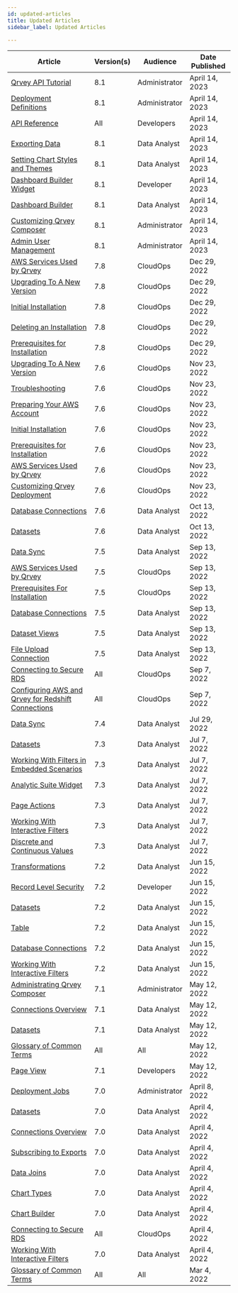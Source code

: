 ```yaml
---
id: updated-articles
title: Updated Articles
sidebar_label: Updated Articles

---
```

<div style={{textAlign: "justify"}}>

| **Article** | **Version(s)** |**Audience**|  **Date Published** |
| --- | --- | --- |--- |
|[Qrvey API Tutorial](../embedding/api/tutorial.md)|8.1|Administrator| April 14, 2023|
|[Deployment Definitions](../admin/content-deployment/definitions.md)|8.1|Administrator| April 14, 2023|
|<a href="https://qrvey.stoplight.io/docs/qrvey-api-doc/4b0d6d292c0b2-administration" target="_blank">API Reference</a>|All|Developers| April 14, 2023|
|[Exporting Data](../ui-docs/dataviews/exporting.md)|8.1|Data Analyst| April 14, 2023|
|[Setting Chart Styles and Themes](../ui-docs/chart-builder/setting-chart-styles.md)|8.1|Data Analyst| April 14, 2023|
|[Dashboard Builder Widget](../embedding/widgets/app-building/page-builder.md)|8.1|Developer| April 14, 2023|
|[Dashboard Builder](../ui-docs/builders/dashboards.md)|8.1|Data Analyst| April 14, 2023|
|[Customizing Qrvey Composer](../admin/admin-qrvey-console.md)|8.1|Administrator|April 14, 2023|
|[Admin User Management](../admin/admin-managing-users.md)|8.1|Administrator|April 14, 2023|
|[AWS Services Used by Qrvey](../get-started/aws-services-qrvey.md)|7.8|CloudOps| Dec 29, 2022|
|[Upgrading To A New Version](../get-started/upgrading-versions.md)|7.8|CloudOps| Dec 29, 2022|
|[Initial Installation](../get-started/deploying-aws/initial-installation.md)|7.8|CloudOps| Dec 29, 2022|
|[Deleting an Installation](../get-started/deleting-installation.md)|7.8|CloudOps| Dec 29, 2022|
|[Prerequisites for Installation](../get-started/prerequisites-for-installation.md)|7.8|CloudOps| Dec 29, 2022|
|[Upgrading To A New Version](../get-started/upgrading-versions.md)|7.6|CloudOps| Nov 23, 2022|
|[Troubleshooting](../get-started/troubleshooting.md)|7.6|CloudOps| Nov 23, 2022|
|[Preparing Your AWS Account](../get-started/preparing-AWS-account.md)|7.6|CloudOps| Nov 23, 2022|
|[Initial Installation](../get-started/deploying-aws/initial-installation.md)|7.6|CloudOps| Nov 23, 2022|
|[Prerequisites for Installation](../get-started/prerequisites-for-installation.md)|7.6|CloudOps| Nov 23, 2022|
|[AWS Services Used by Qrvey](../get-started/aws-services-qrvey.md)|7.6|CloudOps| Nov 23, 2022|
|[Customizing Qrvey Deployment](../get-started/customizing-qrvey-deployment.md)|7.6|CloudOps| Nov 23, 2022|
|[Database Connections](../ui-docs/datasets/databases.md)|7.6|Data Analyst| Oct 13, 2022|
|[Datasets](../ui-docs/datasets/datasets.md)|7.6|Data Analyst| Oct 13, 2022|
|[Data Sync](../ui-docs/datasets/data-sync.md)|7.5|Data Analyst| Sep 13, 2022|
|[AWS Services Used by Qrvey](../get-started/aws-services-qrvey.md)|7.5|CloudOps| Sep 13, 2022|
|[Prerequisites For Installation](../get-started/prerequisites-for-installation.md)|7.5|CloudOps| Sep 13, 2022|
|[Database Connections](../ui-docs/datasets/databases.md)|7.5|Data Analyst| Sep 13, 2022|
|[Dataset Views](../ui-docs/datasets/dataset-views.md)|7.5|Data Analyst| Sep 13, 2022|
|[File Upload Connection](../ui-docs/datasets/csv.md)|7.5|Data Analyst| Sep 13, 2022|
|[Connecting to Secure RDS](../aws/connect-instance.md)|All|CloudOps| Sep 7, 2022|
|[Configuring AWS and Qrvey for Redshift Connections](../get-started/redshift.md)|All|CloudOps| Sep 7, 2022|
|[Data Sync](../ui-docs/datasets/data-sync.md)|7.4|Data Analyst| Jul 29, 2022|
|[Datasets](../ui-docs/datasets/datasets.md)|7.3|Data Analyst| Jul 7, 2022|
|[Working With Filters in Embedded Scenarios](../embedding/widgets/filters-embedded-scenarios.md)|7.3|Data Analyst| Jul 7, 2022|
|[Analytic Suite Widget](../embedding/widgets/analytics/analytic-suite.md)|7.3|Data Analyst| Jul 7, 2022|
|[Page Actions](../ui-docs/builders/page_actions.md)|7.3|Data Analyst| Jul 7, 2022|
|[Working With Interactive Filters](../ui-docs/filtering-data/working-with-filters.md)|7.3|Data Analyst| Jul 7, 2022|
|[Discrete and Continuous Values](../ui-docs/chart-builder/disc-cont.md)|7.3|Data Analyst| Jul 7, 2022
|[Transformations](../ui-docs/datasets/transformations.md)|7.2|Data Analyst| Jun 15, 2022
|[Record Level Security](../admin/record-level-security.md)|7.2|Developer| Jun 15, 2022|
|[Datasets](../ui-docs/datasets/datasets.md)|7.2|Data Analyst| Jun 15, 2022|
|[Table](../ui-docs/dataviews/chart-types/table.md)|7.2|Data Analyst| Jun 15, 2022|
|[Database Connections](../ui-docs/datasets/databases.md)|7.2|Data Analyst| Jun 15, 2022|
|[Working With Interactive Filters](../ui-docs/filtering-data/working-with-filters.md)|7.2|Data Analyst| Jun 15, 2022|
|[Administrating Qrvey Composer](../admin/admin-managing-users.md)|7.1|Administrator| May 12, 2022|
|[Connections Overview](../ui-docs/datasets/connectors.md)|7.1|Data Analyst| May 12, 2022|
|[Datasets](../ui-docs/datasets/datasets.md)|7.1|Data Analyst|May 12, 2022|
|[Glossary of Common Terms](../get-started/glossary.md)|All|All| May 12, 2022|
|[Page View](../embedding/widgets/app-building/page-view.md)|7.1|Developers|May 12, 2022|
|[Deployment Jobs](../admin/content-deployment/jobs.md)|7.0|Administrator| April 8, 2022|
|[Datasets](../ui-docs/datasets/datasets.md)|7.0|Data Analyst| April 4, 2022||
|[Connections Overview](../ui-docs/datasets/connectors.md)|7.0|Data Analyst| April 4, 2022|
|[Subscribing to Exports](../ui-docs/subscriptions/subscribing-exports.md)|7.0|Data Analyst| April 4, 2022|
|[Data Joins](../ui-docs/datasets/joins.md)|7.0|Data Analyst| April 4, 2022|
|[Chart Types](../ui-docs/dataviews/chart-types/bar.md)|7.0|Data Analyst| April 4, 2022|
|[Chart Builder](../ui-docs/chart-builder/overview.md)|7.0|Data Analyst| April 4, 2022|
|[Connecting to Secure RDS](../aws/connect-instance.md)|All| CloudOps| April 4, 2022|
|[Working With Interactive Filters](../ui-docs/filtering-data/working-with-filters.md)|7.0| Data Analyst| April 4, 2022|
|[Glossary of Common Terms](../get-started/glossary.md)|All|All|Mar 4, 2022|



</div>
